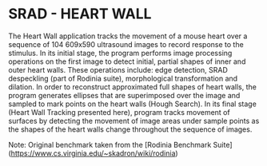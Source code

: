SRAD - HEART WALL
=====================

The Heart Wall application tracks the movement of a mouse heart over a sequence of 104 609x590 ultrasound images to record response to the stimulus. In its initial stage, the program performs image processing operations on the first image to detect initial, partial shapes of inner and outer heart walls. These operations include: edge detection, SRAD despeckling (part of Rodinia suite), morphological transformation and dilation. In order to reconstruct approximated full shapes of heart walls, the program generates ellipses that are superimposed over the image and sampled to mark points on the heart walls (Hough Search). In its final stage (Heart Wall Tracking presented here), program tracks movement of surfaces by detecting the movement of image areas under sample points as the shapes of the heart walls change throughout the sequence of images.


Note: Original benchmark taken from the [Rodinia Benchmark Suite]  (https://www.cs.virginia.edu/~skadron/wiki/rodinia)


